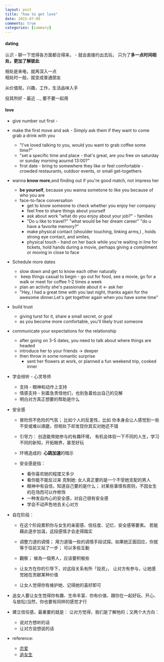 ```yaml
---
layout: post
title: "how to get love"
date: 2015-07-09
comments: true
categories: [summary]
---
```


#### dating  
认识 -  聊一下觉得各方面都合得来， -  就会直接约出去玩， 只为了**多一点时间相处，更加了解彼此**  

相处是来电，就再深入一点  
相处时一般，就变成普通朋友  

从价值观，兴趣，工作，生活品味入手  

投其所好 - 最近 ..., 要不要一起用  


#### love  

* give number out first -  
* make the first move and ask - Simply ask them if they want to come grab a drink with you
  + "I've loved talking to you, would you want to grab coffee some time?"
  + "set a specific time and place - that's great, are you free on saturday or sunday morning aournd 13:00?" 
  +  first date - bring to somewhere they like or feel comfortable   - crowded restaurants, outdoor events, or small get-togethers 
   
* wanna **know more**,and finding out if you're good match, not impress her 
    + **be yourself**, because you wanna sometone to like you because of who you are 
    + face-to-face conversation 
        - get to know someone to check whether you enjoy her company 
        - feel free to share things about yourself
        - ask about work "what do you enjoy about your job?" - families 
        - "Do u like to travel?" "what would be her dream career" "do u have a favorite memory?" 
        - make physical contact (shoulder touching, linking arms,) , holds strong eye contact, and smiles,
        - physical touch - hand on her back while you're waiting in line for tickets, hold hands during a movie,  perhaps giving a compliment or moving in close to face 

* Schedule more dates 
    + slow down and get to know each other naturally 
    +  keep things casual to begin - go out for food, see a movie, go for a walk or meet for coffee 1-2 times a week 
    + plan an activity she's passionate about it <- ask her 
    + "Hey, I had a great time with you last night, thanks again for the awesome dinner.Let's get together again when you have some time" 
 
* build trust 
    + giving turst for it, share a small secret, or goal  
    + as you become more comfortable, you'll likely trust someone  

* communicate your expectations for the relationship 
    + after going on 3-5 dates, you need to talk about where things are headed  
    + introduce her to your friends -> deeper 
    + then throw in some romantic surprise 
        - sent her flowers at work, or planned a fun weekend trip, cooked inner 

* 学会倾听  - 心灵导师  
  - 支持  - 眼神和动作上支持  
  - 情感支持 - 别着急责怪他们，也别急着给出自己的见解  
  - 明白对方真正想要的帮助是什么  

* 安全感 
  - 冒险但不危险的气氛； 比如个人的反差性，比如 你本身会让人感觉到一些不安或难以琢磨，但相处下却发现你其实对她还不错  
  - 引导力： 创造能带她参与的有趣环境， 有机会体验一下不同的人生，学习不同的新知，开拓眼界，甚至好玩
  - 环境造成的: **心跳加速**的暗示  
  
  - 安全感是指：  
    + 看你喜欢她的程度又多少  
    + 看你能不能反过来 克制她: 女人真正要的是一个不受她支配的男人 
    + 眼神中有自信，知道自己要的是什么； 对某些事情有原则，不因女生的在场而可以作修饰 
    + 一种发自内心的安全感，对自己很有安全感 
    + 学会不动声色地去关心对方 

* 自在阶段：
  - 在这个阶段累积你与女生的亲密感、信任度、记忆、安全感等要素。 若能藉此逐步加温，这段感情才会走得踏实
  - 调整力道的调情； 用力道强一些的调情手段试探。如果她正面回应，你就等于往前又站了一步； 可以多些互動  
  - 觀察； 做為一個男人，应该要积极些 

  - 让女方在你的引导下，对这段关系有所「投资」， 让对方有参与，让她感觉她在贡献某种价值 
  -  让女人觉得你有维护她、记得她的喜好即可 

* 追女人要让女生觉得你有趣、生命丰富、你有价值、跟你在一起好玩、开心、与放松(当然，你也要有同样的感觉才行 

* 建立信任感，最重要的就是： 让对方觉得，我们是了解他的；又两个大方向：
  - 说对方想听的话  
  - 让对方说想说的话  

* reference:
  - [恋爱](http://www.xinli001.com/info/13279/)
  - [追女生](http://blog.udn.com/54PH7/2001852)
